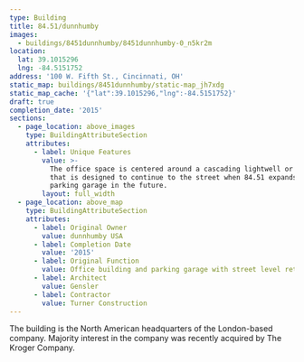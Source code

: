 ```yaml
---
type: Building
title: 84.51/dunnhumby
images:
  - buildings/8451dunnhumby/8451dunnhumby-0_n5kr2m
location:
  lat: 39.1015296
  lng: -84.5151752
address: '100 W. Fifth St., Cincinnati, OH'
static_map: buildings/8451dunnhumby/static-map_jh7xdg
static_map_cache: '{"lat":39.1015296,"lng":-84.5151752}'
draft: true
completion_date: '2015'
sections:
  - page_location: above_images
    type: BuildingAttributeSection
    attributes:
      - label: Unique Features
        value: >-
          The office space is centered around a cascading lightwell or "cavern"
          that is designed to continue to the street when 84.51 expands into the
          parking garage in the future.
        layout: full_width
  - page_location: above_map
    type: BuildingAttributeSection
    attributes:
      - label: Original Owner
        value: dunnhumby USA
      - label: Completion Date
        value: '2015'
      - label: Original Function
        value: Office building and parking garage with street level retail
      - label: Architect
        value: Gensler
      - label: Contractor
        value: Turner Construction
---
```


The building is the North American headquarters of the London-based company. Majority interest in the company was recently acquired by The Kroger Company.
